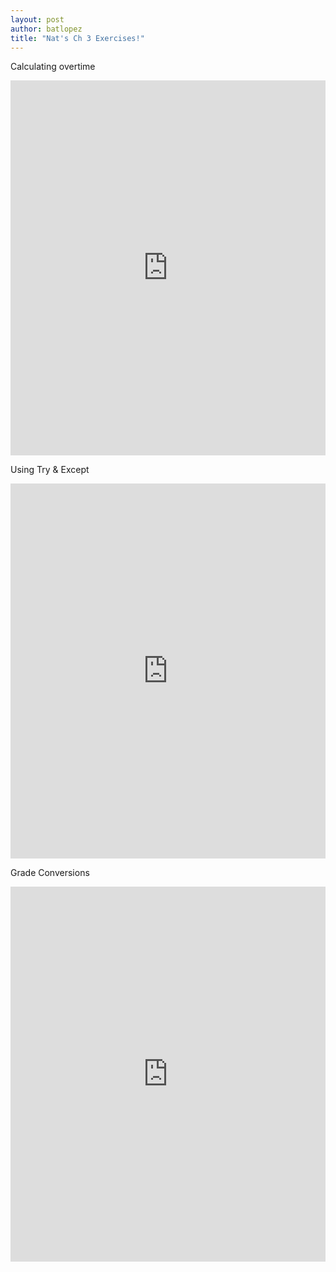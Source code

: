 ```yaml
--- 
layout: post
author: batlopez
title: "Nat's Ch 3 Exercises!"
---
```


Calculating overtime
<iframe src="https://trinket.io/embed/python/7cab6dd8b6" width="100%" height="600" frameborder="0" marginwidth="0" marginheight="0" allowfullscreen></iframe>

Using Try & Except
<iframe src="https://trinket.io/embed/python/f0910de0bf" width="100%" height="600" frameborder="0" marginwidth="0" marginheight="0" allowfullscreen></iframe>

Grade Conversions
<iframe src="https://trinket.io/embed/python/e704215990" width="100%" height="600" frameborder="0" marginwidth="0" marginheight="0" allowfullscreen></iframe>

